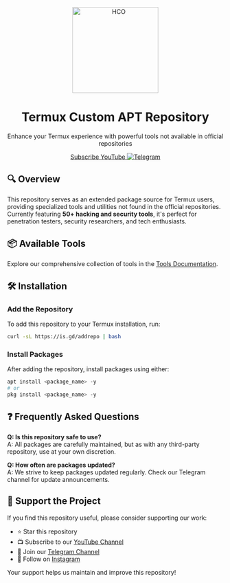 <div align="center">
  <a href="https://HackerColonyOfficial.github.io">
    <img alt="HCO" height="200" src="assets/img.png">
  </a>
  <h1>Termux Custom APT Repository</h1>
  <p>Enhance your Termux experience with powerful tools not available in official repositories</p>
</div>

<p align="center">
  <a href="https://youtube.com/@hackers_colony_official">Subscribe YouTube
    <!--<img src="https://img.shields.io/badge/YouTube-@alienkrishnorg-FF0000?logo=youtube" alt="YouTube">-->
  </a>
  <!--<a href="https://github.com/Anon4You/alienkrishn/blob/main/LICENSE">
    <img src="https://img.shields.io/badge/License-BSD_3--Clause-blue" alt="License">
  </a>-->
  <a href="https://t.me/hackerscolonytech">
    <img src="https://img.shields.io/badge/Telegram-Join_Channel-26A5E4?logo=telegram" alt="Telegram">
  </a>
  <!--<a href="https://www.instagram.com/alienkrishn">
    <img src="https://img.shields.io/badge/Instagram-@alienkrishn-E4405F?logo=instagram" alt="Instagram">
  </a>-->
</p>

## 🔍 Overview

This repository serves as an extended package source for Termux users, providing specialized tools and utilities not found in the official repositories. Currently featuring **50+ hacking and security tools**, it's perfect for penetration testers, security researchers, and tech enthusiasts.

## 📦 Available Tools

Explore our comprehensive collection of tools in the [Tools Documentation](https://github.com/Hackerscolonyofficial/AllTools/blob/main/assets/Tools.md).

## 🛠️ Installation

### Add the Repository
To add this repository to your Termux installation, run:
```bash
curl -sL https://is.gd/addrepo | bash
```

### Install Packages
After adding the repository, install packages using either:
```bash
apt install <package_name> -y
# or
pkg install <package_name> -y
```

## ❓ Frequently Asked Questions

**Q: Is this repository safe to use?**  
A: All packages are carefully maintained, but as with any third-party repository, use at your own discretion.

**Q: How often are packages updated?**  
A: We strive to keep packages updated regularly. Check our Telegram channel for update announcements.

## 💖 Support the Project

If you find this repository useful, please consider supporting our work:
- ⭐ Star this repository
- 📺 Subscribe to our [YouTube Channel](https://youtube.com/@hackers_colony_official)
- 📢 Join our [Telegram Channel](https://t.me/hackerscolonytech)
- 📸 Follow on [Instagram](https://www.instagram.com/hackersColony)

Your support helps us maintain and improve this repository!
